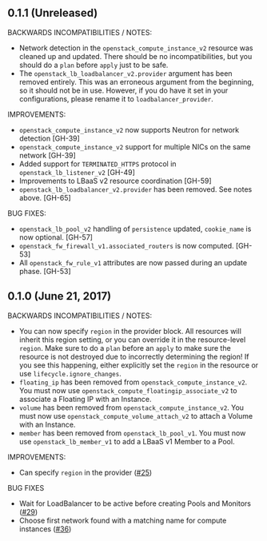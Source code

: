 ## 0.1.1 (Unreleased)

BACKWARDS INCOMPATIBILITIES / NOTES:

* Network detection in the `openstack_compute_instance_v2` resource was cleaned up and updated. There should be no incompatibilities, but you should do a `plan` before `apply` just to be safe.
* The `openstack_lb_loadbalancer_v2.provider` argument has been removed entirely. This was an erroneous argument from the beginning, so it should not be in use. However, if you do have it set in your configurations, please rename it to `loadbalancer_provider`.

IMPROVEMENTS:

* `openstack_compute_instance_v2` now supports Neutron for network detection [GH-39]
* `openstack_compute_instance_v2` support for multiple NICs on the same network [GH-39]
* Added support for `TERMINATED_HTTPS` protocol in `openstack_lb_listener_v2` [GH-49]
* Improvements to LBaaS v2 resource coordination [GH-59]
* `openstack_lb_loadbalancer_v2.provider` has been removed. See notes above. [GH-65]

BUG FIXES:
* `openstack_lb_pool_v2` handling of `persistence` updated, `cookie_name` is now optional. [GH-57]
* `openstack_fw_firewall_v1.associated_routers` is now computed. [GH-53]
* All `openstack_fw_rule_v1` attributes are now passed during an update phase. [GH-53]

## 0.1.0 (June 21, 2017)

BACKWARDS INCOMPATIBILITIES / NOTES:

* You can now specify `region` in the provider block. All resources will inherit this region setting, or you can override it in the resource-level `region`. Make sure to do a `plan` before an `apply` to make sure the resource is not destroyed due to incorrectly determining the region! If you see this happening, either explicitly set the `region` in the resource or use `lifecycle.ignore_changes`. 
* `floating_ip` has been removed from `openstack_compute_instance_v2`. You must now use `openstack_compute_floatingip_associate_v2` to associate a Floating IP with an Instance.
* `volume` has been removed from `openstack_compute_instance_v2`. You must now use `openstack_compute_volume_attach_v2` to attach a Volume with an Instance.
* `member` has been removed from `openstack_lb_pool_v1`. You must now use `openstack_lb_member_v1` to add a LBaaS v1 Member to a Pool.


IMPROVEMENTS:

* Can specify `region` in the provider ([#25](https://github.com/terraform-providers/terraform-provider-openstack/issues/25))

BUG FIXES

* Wait for LoadBalancer to be active before creating Pools and Monitors ([#29](https://github.com/terraform-providers/terraform-provider-openstack/issues/29))
* Choose first network found with a matching name for compute instances ([#36](https://github.com/terraform-providers/terraform-provider-openstack/issues/36))
